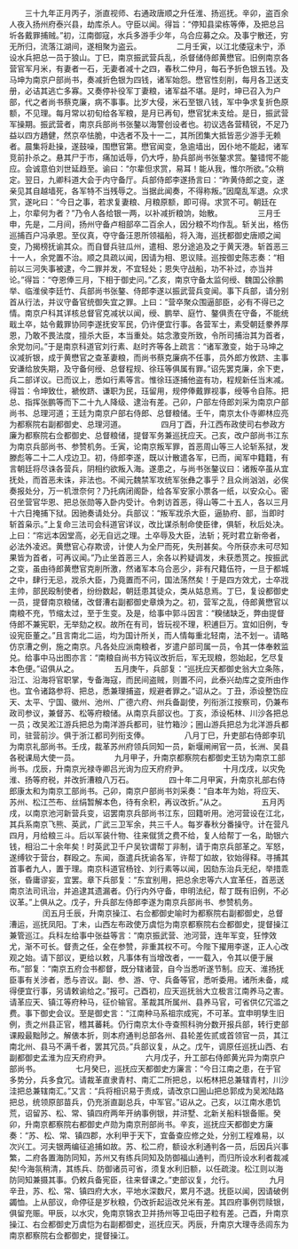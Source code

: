 <!-- { "loadSidebar": true } -->
　　三十九年正月丙子，浙直视师、右通政唐顺之升任淮、扬巡抚。辛卯，盗百余人夜入扬州府泰兴县，劫库杀人。守臣以闻。得旨：“停知县梁栋等俸，及把总吕圻各戴罪捕贼。”初，江南御寇，水兵多游手少年，乌合应募之众。及事宁散还，穷无所归，流落江湖间，遂相聚为盗云。
　　
　　二月壬寅，以江北倭寇未宁，添设水兵把总一员于狼山。丁巳，南京振武营兵乱，杀督储侍郎黄懋官。旧例南京各营官军月米，有妻者一石，无妻者减十之四，春秋二仲月，每石予折色银五钱。及马坤为南京户部尚书，奏减折色银为四钱，诸军始怨。懋官性刻削，每月各卫送支册，必诘其逃亡多寡。又奏停补役军丁妻粮，诸军益不堪。是时，坤已召入为户部，代之者尚书蔡克廉，病不事事。比岁大侵，米石至银八钱，军中争求复折色原额，不见理。每月常以初旬给各军粮，是月已再旬，懋官犹未支给。是日，振武营军操期。振武营者，南京兵部尚书张鏊以海警创设者也。初议选各营精锐，不足乃益以四方趫健，然京卒怯脆，中选者不及十一二，其所团集大抵皆恶少游手无赖者。晨集将赴操，遂鼓噪，围懋官第。懋官闻变，急逾墙出，因仆地不能起，诸军竞前扑杀之。悬其尸于市，痛加诋辱，仍大呼，胁兵部尚书张鏊求赏。鏊错愕不能应。会诚意伯刘世延趋至。谕曰：“尔辈但求赏，易耳！能从我，惟尔所欲。”众稍定。翌日，九卿科道大会于内守备厅。兵部侍郎李遂扬言曰：“昨黄侍郎之变，遂亲见其自越墙死，各军特不当残辱之。当据此闻奏，不得称叛。”因麾乱军退。众求赏，遂叱曰：“今日之事，若求复妻粮、月粮原额，即可得。求赏不可。朝廷在上，尔辈何为者？”乃令人各给银一两，以补减折粮饷，始散。
　　
　　三月壬申，先是，二月间，扬州守备卢相部卒二百余人，因分粮不均作乱。斩关出，格伤巡捕百户冯承恩。至仪真，夺守备汪恩所领福船，将入海，巡抚都御史唐顺之闻变，乃揭榜抚谕其众。而自督兵驻瓜州，遣相、恩分途追及之于黄天港。斩首恶三十一人，余党置不治。顺之具疏以闻，因请为相、恩议赎。巡按御史陈志奏：“相前以三河失事被逮，今二罪并发，不宜轻处；恩失守战船，功不补过，亦当并论。”得旨：“夺恩俸三月，下相于御史问。”乙亥，南京守备太监何绶、魏国公徐鹏举、临淮侯李廷竹、兵部尚书张鏊、侍郎李遂以振武营兵变闻。事下兵部，请分别首从行法，并议守备官统御失宜之罪。上曰：“营卒聚众围逼部臣，必有不得已之情。南京户科其详核总督官克减状以闻，绶、鹏举、庭竹、鏊俱责在守备，不能统戢土卒，姑令戴罪协同李遂抚安军民，仍许便宜行事。各营军士，素受朝廷豢养厚恩，乃敢不畏法度，擅杀大臣，本当重处。姑念激变所致，令所司捕治其为首者，余党勿问。”于是南京科道官刘行素、赵时齐等各上疏言：“诸军激变，始于马坤之议减折银，成于黄懋官之查革妻粮，而尚书蔡克廉病不任事，员外郎方攸跻、主事安谦给放失期，及守备何绶、总督程规、徐珏等俱属有罪。”诏先罢克廉，余下吏，兵二部详议。已而议上，悉如行素等言。惟徐珏逐捕他盗有功，程规新任当末减。得旨：令坤致仕，褫攸跻、谦职为民，珏留用，规停俸戴罪视事，绶等令自陈。把总、指挥张鹏等而下二十九人降级、逮治有差。己卯，户部左侍郎刘采为南京户部尚书、总理河道；王廷为南京户部右侍郎、总督粮储。壬午，南京太仆寺卿林应亮为都察院右副都御史、总理河道。
　　
　　四月丁酉，升江西布政使司右参政方廉为都察院右佥都御史、总督粮储，提督军务兼巡抚应天。己亥，改户部尚书江东为南京兵部尚书、参赞机务。壬寅，论南京叛军罪，首恶周山等三人论斩系狱，发滕彪等二十二人戍边卫。初，侍郎李遂，既以计散遣各军，已而，闻军中籍籍，有言朝廷将尽诛各营兵，阴相约欲叛入海。遂患之，与尚书张鏊议曰：诸叛卒虽从宜抚处，而首恶未诛，非法也。不闻元魏禁军攻统军张彝之事乎？且众尚汹汹，必俟奏报处分，万一机泄奈何？乃托病闭阁卧，给各军安家小票各一纸，以安众心。密召坐营官华恩、把总张勋等入卧内受计。令刺访首恶，得山等二十五人，各以三月十六日掩捕下狱。因驰奏请处分。兵部议：“叛军戕杀大臣，逼胁府、部，当即时斩首枭示。”上复命三法司会科道官详议，改比谋杀制命使臣律，俱斩，秋后处决。上曰：“帘远本因堂高，必无自远之理。土卒辱及大臣，法斩；死时君立新帝者，必法外凌迟。黄懋官心存欺谤，计使人为全尸而死，失刑甚矣。今所获亦未可尽知果皆为首者，可再议闻。”乃止坐首恶三人，余各以矜疑调发，未获悉贳之。按振武之变，虽由待郎黄懋官克削所激，然诸军本乌合恶少，非有尺籍伍符，一旦于都城之中，肆行无忌，戕杀大臣，乃竟置而不问，国法荡然矣！于是四方效尤，士卒戕主帅，部民殴制使者，纷纷数起，朝廷患其徒众，类从姑息焉。丁巳，复设都御史一员，提督南京粮储，改督漕右副都御史章焕为之。初，营军之乱，侍郎黄懋官以南粮不充，节缩太过，至于生变。及是，给事中郭斗因言：“糗储缺乏，弊由提督侍郎不兼宪职，无举劾之权。故所在有司，皆玩视不理，积逋巨万。宜如旧例，专设宪臣董之。”且言南北二运，均为国计所关，而人情每重北轻南，法不划一。请略仿京漕之例，施之南京。凡各处应派南粮者，岁遣户部司属一员，令其一体奉敕监兑。给事中马出图亦言：“南粮自尚书方钝议改折后，军无现粮，怨始起，乞尽复本色便。”诏俱从之。
　　
　　五月庚午，兵部复：“巡抚应天都御史翁大立条陈，沿江、沿海将官职掌，专备海寇，而民间盗贼，则置不问，此泰兴劫库之变所由作也。宜令诸路参将、把总，悉兼理捕盗，规避者罪之。”诏从之。丁丑，添设整饬应天、太平、宁国、徽州、池州、广德六府、州兵备副使，列衔浙江按察司，仍兼布政司参议，兼督苏、松等府粮储。从南京兵部议也。丁亥，添设柘林、川沙各把总一员；改吴淞江游兵把总为南洋游兵都司，驻竹箱沙；圌山游兵把总为北洋游兵都司，驻营前沙。俱于浙江都司列衔支俸。
　　
　　八月丁巳，升吏部右侍郎李玑为南京礼部尚书。壬戌，裁革苏州府领兵同知一员，新堰闸闸官一员，长洲、吴县各税课局大使一员。
　　
　　九月甲子，升南京都察院右都御史王钫为南京工部尚书。戊辰，升南京光禄寺卿吕光询为应天府府尹。
　　
　　十月戊戌，以灾免淮、扬等府税，并改折漕粮八万石。
　　
　　四十年二月甲寅，升南京礼部右侍郎康太和为南京工部尚书。己卯，南京户部尚书刘采奏：“自本年为始，将应天、苏州、松江苎布、丝绢暂解本色，待有余积，再议改折。”从之。
　　
　　五月丙戌，以南京池河新营兵变，诏罢南京兵部尚书江东，回籍听用。池河营设在江北，其兵系南京飞熊、英武，广武三卫军余，共三千人。每岁春秋分番操守。计在营凡四月，月给粮三斗。后以军装什物、往来僦赁之费不给，复人给帮丁一名，助银六钱，相沿二十余年矣！时英武卫千户吴钦谓帮丁非制，请于南京兵部革之。军怒，遂缚钦于营台，群殴之。东闻，亟遣兵抚谕各军，许帮丁如故，钦始得释。寻捕其首事者九人，置于理。南京科道官杨铨、刘行素等以闻，因劾东治兵无纪，举措乖张，昏庸谬妄，宜罢。章下兵部复：“东宜别用，把总余忠等六人宜革任，首恶送南京法司讯治，并追逮其遗漏者。仍行内外守备，申明法纪，帮丁既有旧例，不必议革。”上俱从之。戊子，升兵部左侍郎李遂为南京兵部尚书、参赞机务。
　　
　　闰五月壬辰，升南京操江、右佥都御史喻时为都察院右副都御史，总督漕运，巡抚凤阳。丁未，山西左布政使万虞恺为南京都察院右佥都御史，提督操江兼管巡江。兵科左给事中张益等言：“南京振武营、池河营，连年军变，狂悖效尤，渐不可长。督责之任，全在参赞，非重其权不可。今陛下擢用李遂，正人心改观之始。请下部议，更给以敕，凡事体有当增改者，一一载入，令其以便于展布。”部复：“南京五府佥书都督，既分辖诸营，自今当悉听遂节制。应天、淮扬抚臣事有关涉者，悉与咨议。副、参、游、守、兵备等官，悉听委用。诸所未备，咸得便宜行事，另请敕谕给之。”报可。己酉初，应天巡抚翁大立极言江南养马之害。请革应天、镇江等府种马，征价输官。革裁其所属州、县养马官，可省供亿冗滥之费。事下御史会议。至是御史言：“江南种马系祖宗成宪，不可革。宜申明孳生旧例，责之州县正官，稽其蕃耗。仍行南京太仆寺查照科驹分数开报兵部，转行吏部课殿最黜陟之。解俵本折，则本府通判总部各州、县轮差佐贰或首领官一员，其江南北州、县马不满千者，罢其冗员。”兵部议复，从之。戊午，调原任巡抚山西、右副都御史孟淮为应天府府尹。
　　
　　六月戊子，升工部右侍郎黄光异为南京户部尚书。
　　
　　七月癸巳，巡抚应天都御史方廉言：“今日江南之患，在于官多势分，兵多食冗。请裁革直隶青村、南汇二所把总，以柘林把总兼辖青村，川沙洼把总兼辖南汇。”又言：“兵将相识易于责成，请改京口圌山把总郭成为吴淞陆路把总，统领原部苗兵，仍充浙直副总兵，中军官。”诏从之。己亥，以江南水患饥荒，诏留苏、松、常、镇四府两年开纳事例银，并浒墅、北新关船料银备赈。癸卯，升南京都察院右都御史卢勋为南京刑部尚书。辛亥，巡抚应天都御史方廉奏：“苏、松、常、镇四郡，水利甲于天下，宜备查应修之处，分别工程难易，以次兴工。河夫银两编征追捕如故。苏、松二府，额设水利通判各一员，后因兵兴事繁，二府各置海防同知，苏州又有练兵同知及防御福山通判，而归所设水利者裁减矣!今海氛稍清，其练兵、防御诸员可省，须复水利旧额，以任疏浚。松江则以海防同知兼摄其事。仍敕兵备宪臣，往来督课之。”吏部议复，允行。
　　
　　九月辛丑，苏、松、常、镇四府大水，平地水深数尺，累月不退。抚臣以闻，因请破例蠲恤。上从部议，命停征是岁秋粮，仍改折起运改兑米有差。其四府事例罚赎银，俱留充赈。甲辰，以水灾，免南京锦衣卫并扬州等卫屯田子粒有差。己酉，升南京操江、右佥都御史万虞恺为右副都御史，巡抚应天。丙辰，升南京大理寺丞闾东为南京都察院右佥都御史，提督操江。
　　
